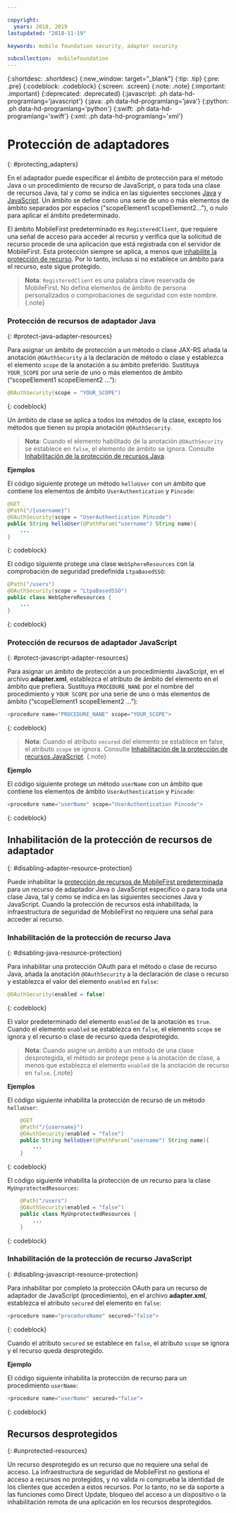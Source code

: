 ```yaml
---

copyright:
  years: 2018, 2019
lastupdated: "2018-11-19"

keywords: mobile foundation security, adapter security

subcollection:  mobilefoundation
---
```


{:shortdesc: .shortdesc}
{:new_window: target="_blank"}
{:tip: .tip}
{:pre: .pre}
{:codeblock: .codeblock}
{:screen: .screen}
{:note: .note}
{:important: .important}
{:deprecated: .deprecated}
{:javascript: .ph data-hd-programlang='javascript'}
{:java: .ph data-hd-programlang='java'}
{:python: .ph data-hd-programlang='python'}
{:swift: .ph data-hd-programlang='swift'}
{:xml: .ph data-hd-programlang='xml'}

# Protección de adaptadores
{: #protecting_adapters}

En el adaptador puede especificar el ámbito de protección para el método Java o un procedimiento de recurso de JavaScript, o para toda una clase de recursos Java, tal y como se indica en las siguientes secciones [Java](#protect-java-adapter-resources) y [JavaScript](#protect-javascript-adapter-resources). Un ámbito se define como una serie de uno o más elementos de ámbito separados por espacios ("scopeElement1 scopeElement2..."), o nulo para aplicar el ámbito predeterminado.

El ámbito MobileFirst predeterminado es `RegisteredClient`, que requiere una señal de acceso para acceder al recurso y verifica que la solicitud de recurso procede de una aplicación que está registrada con el servidor de MobileFirst. Esta protección siempre se aplica, a menos que [inhabilite la protección de recurso](#disabling-resource-protection). Por lo tanto, incluso si no establece un ámbito para el recurso, este sigue protegido.

>**Nota**: `RegisteredClient` es una palabra clave reservada de MobileFirst. No defina elementos de ámbito de persona personalizados o comprobaciones de seguridad con este nombre.
{.note}

### Protección de recursos de adaptador Java
{: #protect-java-adapter-resources}

Para asignar un ámbito de protección a un método o clase JAX-RS añada la anotación `@OAuthSecurity` a la declaración de método o clase y establezca el elemento `scope` de la anotación a su ámbito preferido. Sustituya `YOUR_SCOPE` por una serie de uno o más elementos de ámbito (“scopeElement1 scopeElement2 …”):

```java
@OAuthSecurity(scope = "YOUR_SCOPE")
```
{: codeblock}

Un ámbito de clase se aplica a todos los métodos de la clase, excepto los métodos que tienen su propia anotación `@OAuthSecurity`.

>**Nota**: Cuando el elemento habilitado de la anotación `@OAuthSecurity` se establece en `false`, el elemento de ámbito se ignora. Consulte [Inhabilitación de la protección de recursos Java](#disabling-java-resource-protection).

**Ejemplos**

El código siguiente protege un método `helloUser` con un ámbito que contiene los elementos de ámbito `UserAuthentication` y `Pincode`:

```java
@GET
@Path("/{username}")
@OAuthSecurity(scope = "UserAuthentication Pincode")
public String helloUser(@PathParam("username") String name){
    ...
}
```
{: codeblock}

El código siguiente protege una clase `WebSphereResources` con la comprobación de seguridad predefinida `LtpaBasedSSO`:

```java
@Path("/users")
@OAuthSecurity(scope = "LtpaBasedSSO")
public class WebSphereResources {
    ...
}
```
{: codeblock}

### Protección de recursos de adaptador JavaScript
{: #protect-javascript-adapter-resources}

Para asignar un ámbito de protección a un procedimiento JavaScript, en el archivo **adapter.xml**, establezca el atributo de ámbito del elemento <procedure> en el ámbito que prefiera. Sustituya `PROCEDURE_NANE` por el nombre del procedimiento y `YOUR SCOPE` por una serie de uno o más elementos de ámbito (“scopeElement1 scopeElement2 …”):

```javascript
<procedure name="PROCEDURE_NANE" scope="YOUR_SCOPE">
```
{: codeblock}

>**Nota**: Cuando el atributo `secured` del elemento <procedure> se establece en false, el atributo `scope` se ignora. Consulte [Inhabilitación de la protección de recursos JavaScript](#disabling-javascript-resource-protection).
{.note}

**Ejemplo**

El código siguiente protege un método `userName` con un ámbito que contiene los elementos de ámbito `UserAuthentication` y `Pincode`:

```javascript
<procedure name="userName" scope="UserAuthentication Pincode">
```
{: codeblock}

## Inhabilitación de la protección de recursos de adaptador
{: #disabling-adapter-resource-protection}

Puede inhabilitar la [protección de recursos de MobileFirst predeterminada](#protecting_adapters_resources) para un recurso de adaptador Java o JavaScript específico o para toda una clase Java, tal y como se indica en las siguientes secciones Java y JavaScript. Cuando la protección de recursos está inhabilitada, la infraestructura de seguridad de MobileFirst no requiere una señal para acceder al recurso.

### Inhabilitación de la protección de recurso Java
{: #disabling-java-resource-protection}

Para inhabilitar una protección OAuth para el método o clase de recurso Java, añada la anotación `@OAuthSecurity` a la declaración de clase o recurso y establezca el valor del elemento `enabled` en `false`:

```java
@OAuthSecurity(enabled = false)
```
{: codeblock}

El valor predeterminado del elemento `enabled` de la anotación es `true`. Cuando el elemento `enabled` se establezca en `false`, el elemento `scope` se ignora y el recurso o clase de recurso queda desprotegido.

>**Nota**: Cuando asigne un ámbito a un método de una clase desprotegida, el método se protege pese a la anotación de clase, a menos que establezca el elemento `enabled` de la anotación de recurso en `false`.
{.note}

**Ejemplos**

El código siguiente inhabilita la protección de recurso de un método `helloUser`:

```java
    @GET
    @Path("/{username}")
    @OAuthSecurity(enabled = "false")
    public String helloUser(@PathParam("username") String name){
        ...
    }
```
{: codeblock}

El código siguiente inhabilita la protección de un recurso para la clase `MyUnprotectedResources`:

```java
    @Path("/users")
    @OAuthSecurity(enabled = "false")
    public class MyUnprotectedResources {
        ...
    }
```
{: codeblock}

### Inhabilitación de la protección de recurso JavaScript
{: #disabling-javascript-resource-protection}

Para inhabilitar por completo la protección OAuth para un recurso de adaptador de JavaScript (procedimiento), en el archivo **adapter.xml**, establezca el atributo `secured` del elemento <procedure> en `false`:

```javascript
<procedure name="procedureName" secured="false">
```
{: codeblock}

Cuando el atributo `secured` se establece en `false`, el atributo `scope` se ignora y el recurso queda desprotegido.

**Ejemplo**

El código siguiente inhabilita la protección de recurso para un procedimiento `userName`:

```javascript
<procedure name="userName" secured="false">
```
{: codeblock}

## Recursos desprotegidos
{: #unprotected-resources}

Un recurso desprotegido es un recurso que no requiere una señal de acceso. La infraestructura de seguridad de MobileFirst no gestiona el acceso a recursos no protegidos, y no valida ni comprueba la identidad de los clientes que acceden a estos recursos. Por lo tanto, no se da soporte a las funciones como Direct Update, bloqueo del acceso a un dispositivo o la inhabilitación remota de una aplicación en los recursos desprotegidos.
